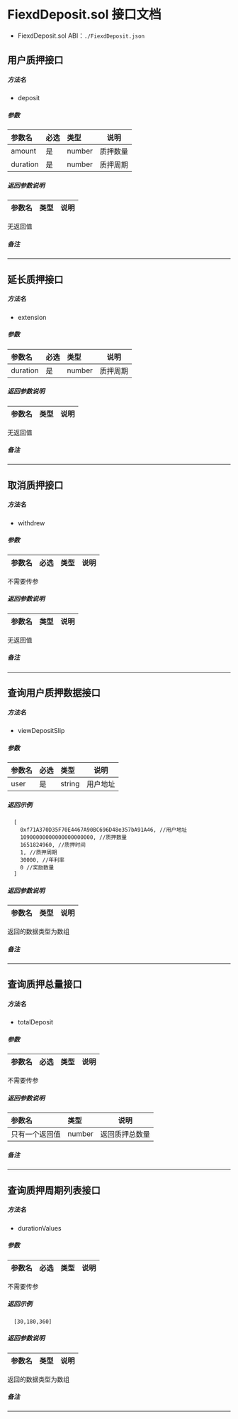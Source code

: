 # FiexdDeposit.sol 接口文档

- FiexdDeposit.sol ABI：`./FiexdDeposit.json`

## 用户质押接口

##### 方法名
- deposit

##### 参数

|参数名|必选|类型|说明|
|:----    |:---|:----- |-----   |
|amount |是  |number |质押数量   |
|duration |是  |number |质押周期   |




##### 返回参数说明 

|参数名|类型|说明|
|:-----  |:-----|-----                           |
无返回值

##### 备注 

- --


## 延长质押接口

##### 方法名
- extension

##### 参数

|参数名|必选|类型|说明|
|:----    |:---|:----- |-----   |
|duration |是  |number |质押周期   |



##### 返回参数说明 

|参数名|类型|说明|
|:-----  |:-----|-----                           |
无返回值

##### 备注 

- --

## 取消质押接口

##### 方法名
- withdrew

##### 参数

|参数名|必选|类型|说明|
|:----    |:---|:----- |-----   |
不需要传参



##### 返回参数说明 

|参数名|类型|说明|
|:-----  |:-----|-----                           |
无返回值

##### 备注 

- --

## 查询用户质押数据接口

##### 方法名
- viewDepositSlip

##### 参数

|参数名|必选|类型|说明|
|:----    |:---|:----- |-----   |
|user|是|string|用户地址|

##### 返回示例
``` 
  [
    0xf71A370D35F70E4467A90BC696D48e357bA91A46, //用户地址
    10900000000000000000000, //质押数量
    1651824960, //质押时间
    1, //质押周期
    30000, //年利率
    0 //奖励数量
  ]
```

##### 返回参数说明 

|参数名|类型|说明|
|:-----  |:-----|-----                           |
返回的数据类型为数组


##### 备注 

- --


## 查询质押总量接口

##### 方法名
- totalDeposit

##### 参数

|参数名|必选|类型|说明|
|:----    |:---|:----- |-----   |
不需要传参


##### 返回参数说明 

|参数名|类型|说明|
|:-----  |:-----|-----                           |
|只有一个返回值|number|返回质押总数量||

##### 备注 

- --


## 查询质押周期列表接口

##### 方法名
- durationValues

##### 参数

|参数名|必选|类型|说明|
|:----    |:---|:----- |-----   |
不需要传参

##### 返回示例
``` 
  [30,180,360]
```

##### 返回参数说明 

|参数名|类型|说明|
|:-----  |:-----|-----                           |
返回的数据类型为数组

##### 备注 

- --
